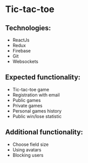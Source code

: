 # Tic-tac-toe

## Technologies:
* ReactJs
* Redux
* Firebase
* Git
* Websockets

## Expected functionality:
* Tic-tac-toe game
* Registration with email
* Public games
* Private games
* Personal games history
* Public win/lose statistic

##  Additional functionality:
* Choose field size
* Using avatars
* Blocking users
